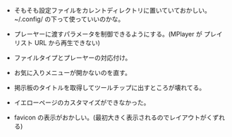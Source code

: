 * そもそも設定ファイルをカレントディレクトリに置いていておかしい。
  ~/.config/ の下って使っていいのかな。

* プレーヤーに渡すパラメータを制御できるようにする。(MPlayer が プレイ
リスト URL から再生できない)

* ファイルタイプとプレーヤーの対応付け。

* お気に入りメニューが開かないのを直す。

* 掲示板のタイトルを取得してツールチップに出すところが壊れてる。

* イエローページのカスタマイズができなかった。

* favicon の表示がおかしい。(最初大きく表示されるのでレイアウトがくずれる)
